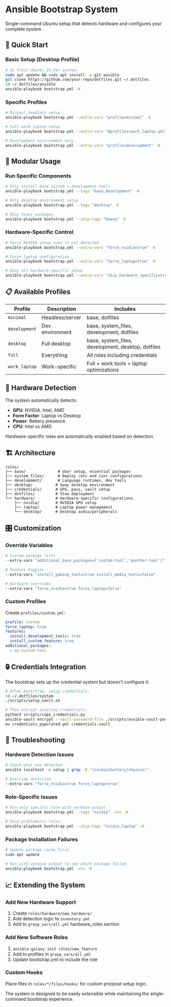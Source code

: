 # Ansible Bootstrap System

Single-command Ubuntu setup that detects hardware and configures your complete system.

## 🚀 Quick Start

### Basic Setup (Desktop Profile)
```bash
# On fresh Ubuntu 25.04+ system:
sudo apt update && sudo apt install -y git ansible
git clone https://github.com/your-repo/dotfiles.git ~/.dotfiles
cd ~/.dotfiles/ansible
ansible-playbook bootstrap.yml -K
```

### Specific Profiles
```bash
# Minimal headless setup
ansible-playbook bootstrap.yml --extra-vars "profile=minimal" -K

# Full work laptop setup
ansible-playbook bootstrap.yml --extra-vars "@profiles/work_laptop.yml" -K

# Development environment only
ansible-playbook bootstrap.yml --extra-vars "profile=development" -K
```

## 🧩 Modular Usage

### Run Specific Components
```bash
# Only install base system + development tools
ansible-playbook bootstrap.yml --tags "base,development" -K

# Only desktop environment setup
ansible-playbook bootstrap.yml --tags "desktop" -K

# Skip heavy packages
ansible-playbook bootstrap.yml --skip-tags "heavy" -K
```

### Hardware-Specific Control
```bash
# Force NVIDIA setup even if not detected
ansible-playbook bootstrap.yml --extra-vars "force_nvidia=true" -K

# Force laptop configuration
ansible-playbook bootstrap.yml --extra-vars "force_laptop=true" -K

# Skip all hardware-specific setup
ansible-playbook bootstrap.yml --extra-vars "skip_hardware_specific=true" -K
```

## 📋 Available Profiles

| Profile | Description | Includes |
|---------|-------------|----------|
| `minimal` | Headless/server | base, dotfiles |  
| `development` | Dev environment | base, system_files, development, dotfiles |
| `desktop` | Full desktop | base, system_files, development, desktop, dotfiles |
| `full` | Everything | All roles including credentials |
| `work_laptop` | Work-specific | Full + work tools + laptop optimizations |

## 🔧 Hardware Detection

The system automatically detects:

- **GPU**: NVIDIA, Intel, AMD
- **Form Factor**: Laptop vs Desktop  
- **Power**: Battery presence
- **CPU**: Intel vs AMD

Hardware-specific roles are automatically enabled based on detection.

## 🏗️ Architecture

```
roles/
├── base/              # User setup, essential packages
├── system_files/      # Deploy /etc and /usr configurations  
├── development/       # Language runtimes, dev tools
├── desktop/          # Sway desktop environment
├── credentials/      # GPG, pass, vault setup
├── dotfiles/         # Stow deployment
└── hardware/         # Hardware-specific configurations
    ├── nvidia/       # NVIDIA GPU setup
    ├── laptop/       # Laptop power management
    └── desktop/      # Desktop audio/peripherals
```

## 🎛️ Customization

### Override Variables
```bash
# Custom package lists
--extra-vars "additional_base_packages=['custom-tool','another-tool']"

# Feature toggles  
--extra-vars "install_gaming_tools=true install_media_tools=false"

# Hardware overrides
--extra-vars "force_nvidia=true force_laptop=false"
```

### Custom Profiles
Create `profiles/custom.yml`:
```yaml
profile: custom
force_laptop: true
features:
  install_development_tools: true
  install_custom_feature: true
additional_packages:
  - my-custom-tool
```

## 🔒 Credentials Integration

The bootstrap sets up the credential system but doesn't configure it:

```bash
# After bootstrap, setup credentials:
cd ~/.dotfiles/system
./scripts/setup_vault.sh

# Then encrypt existing credentials:
python3 scripts/copy_credentials.py
ansible-vault encrypt --vault-password-file ./scripts/ansible-vault-pass.sh credentials_populated.yml
mv credentials_populated.yml credentials.vault
```

## 🐛 Troubleshooting

### Hardware Detection Issues
```bash
# Check what was detected
ansible localhost -m setup | grep -E "(nvidia|battery|chassis)"

# Override detection
--extra-vars "force_nvidia=true force_laptop=true"
```

### Role-Specific Issues
```bash
# Run only specific role with verbose output  
ansible-playbook bootstrap.yml --tags "nvidia" -vvv -K

# Skip problematic roles
ansible-playbook bootstrap.yml --skip-tags "nvidia,laptop" -K
```

### Package Installation Failures
```bash
# Update package cache first
sudo apt update

# Run with verbose output to see which package failed
ansible-playbook bootstrap.yml -vvv -K
```

## 📈 Extending the System

### Add New Hardware Support
1. Create `roles/hardware/new_hardware/`
2. Add detection logic to `inventory.yml`
3. Add to `group_vars/all.yml` hardware_roles section

### Add New Software Roles
1. `ansible-galaxy init roles/new_feature`  
2. Add to profiles in `group_vars/all.yml`
3. Update bootstrap.yml to include the role

### Custom Hooks
Place files in `roles/*/files/hooks/` for custom pre/post setup logic.

The system is designed to be easily extensible while maintaining the single-command bootstrap experience.